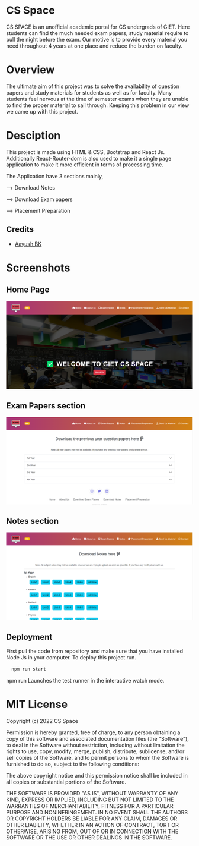 
# CS Space

CS SPACE is an unofficial academic portal for CS undergrads of GIET. Here students can find the much needed exam papers, study material require to pull the night before the exam. Our motive is to provide every material you need throughout 4 years at one place and reduce the burden on faculty. 

# Overview

The ultimate aim of this project was to solve the availability of question papers and study materials for students as well as for faculty. Many students feel nervous at the time of semester exams when they are unable to find the proper material to sail through. Keeping this problem in our view we came up with this project.

# Desciption

This project is made using HTML & CSS, Bootstrap and React Js. Additionally React-Router-dom is also used to make it a single page application to make it more efficient in terms of processing time.



The Application have 3 sections mainly,
 
--> Download Notes

--> Download Exam papers

--> Placement Preparation








## Credits

- [Aayush BK](https://github.com/AayushBishokarma)


# Screenshots
## Home Page

![App Screenshot](https://github.com/mahesh191201/CS-Space/blob/master/screenshots/Screenshot%20(57).png?raw=true)

## Exam Papers section
![App Screenshot](https://github.com/mahesh191201/CS-Space/blob/master/screenshots/Screenshot%20(58).png?raw=true)

## Notes section 

![App Screenshot](https://github.com/mahesh191201/CS-Space/blob/master/screenshots/Screenshot%20(59).png?raw=true)



## Deployment

First pull the code from repository and make sure that you have installed Node Js in your computer. To deploy this project run.
```bash
  npm run start
```
 npm run Launches the test runner in the interactive watch mode.
# MIT License

Copyright (c) 2022 CS Space

Permission is hereby granted, free of charge, to any person obtaining a copy
of this software and associated documentation files (the "Software"), to deal
in the Software without restriction, including without limitation the rights
to use, copy, modify, merge, publish, distribute, sublicense, and/or sell
copies of the Software, and to permit persons to whom the Software is
furnished to do so, subject to the following conditions:

The above copyright notice and this permission notice shall be included in all
copies or substantial portions of the Software.

THE SOFTWARE IS PROVIDED "AS IS", WITHOUT WARRANTY OF ANY KIND, EXPRESS OR
IMPLIED, INCLUDING BUT NOT LIMITED TO THE WARRANTIES OF MERCHANTABILITY,
FITNESS FOR A PARTICULAR PURPOSE AND NONINFRINGEMENT. IN NO EVENT SHALL THE
AUTHORS OR COPYRIGHT HOLDERS BE LIABLE FOR ANY CLAIM, DAMAGES OR OTHER
LIABILITY, WHETHER IN AN ACTION OF CONTRACT, TORT OR OTHERWISE, ARISING FROM,
OUT OF OR IN CONNECTION WITH THE SOFTWARE OR THE USE OR OTHER DEALINGS IN THE
SOFTWARE.